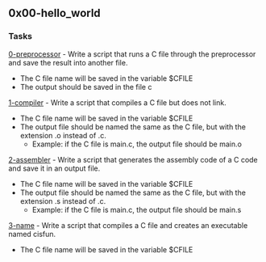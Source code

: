 ## 0x00-hello_world

### Tasks

[0-preprocessor](./0-preprocessor) - Write a script that runs a C file through the preprocessor and save the result into another file.

- The C file name will be saved in the variable $CFILE
- The output should be saved in the file c

[1-compiler](./1-compiler) - Write a script that compiles a C file but does not link.

- The C file name will be saved in the variable $CFILE
- The output file should be named the same as the C file, but with the extension .o instead of .c.
  - Example: if the C file is main.c, the output file should be main.o

[2-assembler](./2-assembler) - Write a script that generates the assembly code of a C code and save it in an output file.

- The C file name will be saved in the variable $CFILE
- The output file should be named the same as the C file, but with the extension .s instead of .c.
  - Example: if the C file is main.c, the output file should be main.s

[3-name](./3-name) - Write a script that compiles a C file and creates an executable named cisfun.

- The C file name will be saved in the variable $CFILE
